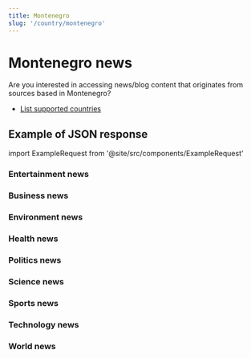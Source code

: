```yaml
---
title: Montenegro
slug: '/country/montenegro'
---
```


# Montenegro news

Are you interested in accessing news/blog content that originates from sources based in Montenegro?

- [List supported countries](/get-articles/countries)

## Example of JSON response

import ExampleRequest from '@site/src/components/ExampleRequest'

### Entertainment news
<ExampleRequest url="https://api.apitube.io/v1/news/articles?limit=2&category=news/Arts_and_Entertainment&language=me"></ExampleRequest>

### Business news
<ExampleRequest url="https://api.apitube.io/v1/news/articles?limit=2&category=news/Business&language=me"></ExampleRequest>

### Environment news
<ExampleRequest url="https://api.apitube.io/v1/news/articles?limit=2&category=news/Environment&language=me"></ExampleRequest>

### Health news
<ExampleRequest url="https://api.apitube.io/v1/news/articles?limit=2&category=news/Health&language=me"></ExampleRequest>

### Politics news
<ExampleRequest url="https://api.apitube.io/v1/news/articles?limit=2&category=news/Politics&language=me"></ExampleRequest>

### Science news
<ExampleRequest url="https://api.apitube.io/v1/news/articles?limit=2&category=news/Science&language=me"></ExampleRequest>

### Sports news
<ExampleRequest url="https://api.apitube.io/v1/news/articles?limit=2&category=news/Sports&language=me"></ExampleRequest>

### Technology news
<ExampleRequest url="https://api.apitube.io/v1/news/articles?limit=2&category=news/Technology&language=me"></ExampleRequest>

### World news
<ExampleRequest url="https://api.apitube.io/v1/news/articles?limit=2&category=news/World&language=me"></ExampleRequest>
